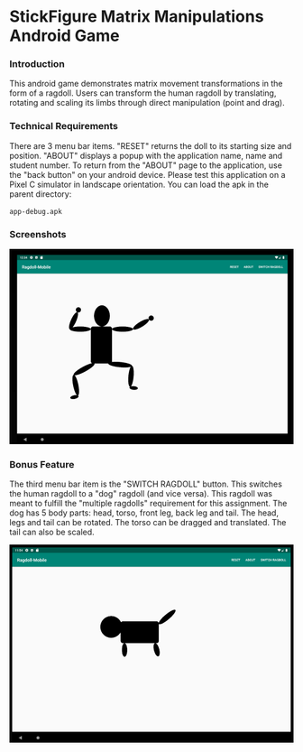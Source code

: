 # StickFigure Matrix Manipulations Android Game

### Introduction

This android game demonstrates matrix movement transformations in the form of a ragdoll. Users can transform the human ragdoll by translating, rotating and scaling its limbs through direct manipulation (point and drag).

### Technical Requirements

There are 3 menu bar items. "RESET" returns the doll to its starting size and position. "ABOUT" displays a popup with the application name, name and student number. To return from the "ABOUT" page to the application, use the "back button" on your android device. Please test this application on a Pixel C simulator in landscape orientation. You can load the apk in the parent directory:

```
app-debug.apk
```

### Screenshots

![Alt text](/stickGameSS.png?raw=true "in-game screenshot")


### Bonus Feature

The third menu bar item is the "SWITCH RAGDOLL" button. This switches the human ragdoll to a "dog" ragdoll (and vice versa). This ragdoll was meant to fulfill the "multiple ragdolls" requirement for this assignment. The dog has 5 body parts: head, torso, front leg, back leg and tail. The head, legs and tail can be rotated. The torso can be dragged and translated. The tail can also be scaled. 

![Alt text](/dogFigureSS.png?raw=true "dog figure screenshot")

